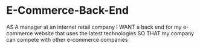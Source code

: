 # E-Commerce-Back-End

AS A manager at an internet retail company
I WANT a back end for my e-commerce website that uses the latest technologies
SO THAT my company can compete with other e-commerce companies
